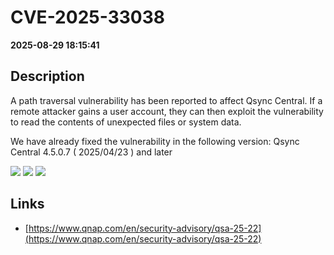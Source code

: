 # CVE-2025-33038

**2025-08-29 18:15:41**

## Description
A path traversal vulnerability has been reported to affect Qsync Central. If a remote attacker gains a user account, they can then exploit the vulnerability to read the contents of unexpected files or system data.

We have already fixed the vulnerability in the following version:
Qsync Central 4.5.0.7 ( 2025/04/23 ) and later

![](https://img.shields.io/static/v1?label=Score&message=7.2&color=red)
![](https://img.shields.io/static/v1?label=Severity&message=HIGH&color=red)
![](https://img.shields.io/static/v1?label=CWE&message=Traversal&color=green)

## Links
- [https://www.qnap.com/en/security-advisory/qsa-25-22](https://www.qnap.com/en/security-advisory/qsa-25-22)
